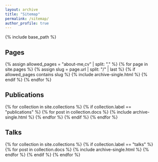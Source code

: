 ```yaml
---
layout: archive
title: "Sitemap"
permalink: /sitemap/
author_profile: true
---
```


{% include base_path %}

<h2>Pages</h2>
{% assign allowed_pages = "about-me,cv" | split: "," %}
{% for page in site.pages %}
  {% assign slug = page.url | split: "/" | last %}
  {% if allowed_pages contains slug %}
    {% include archive-single.html %}
  {% endif %}
{% endfor %}

<h2>Publications</h2>
{% for collection in site.collections %}
  {% if collection.label == "publications" %}
    {% for post in collection.docs %}
      {% include archive-single.html %}
    {% endfor %}
  {% endif %}
{% endfor %}

<h2>Talks</h2>
{% for collection in site.collections %}
  {% if collection.label == "talks" %}
    {% for post in collection.docs %}
      {% include archive-single.html %}
    {% endfor %}
  {% endif %}
{% endfor %}
